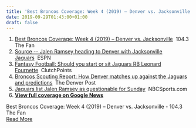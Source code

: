 ```yaml
---
title: 'Best Broncos Coverage: Week 4 (2019) – Denver vs. Jacksonville - 104.3 The Fan'
date: 2019-09-29T01:43:00+01:00
draft: false
---
```


1.  [Best Broncos Coverage: Week 4 (2019) – Denver vs. Jacksonville](https://1043thefan.com/2083635/best-broncos-coverage-week-4-jacksonville/)  104.3 The Fan
2.  [Source -- Jalen Ramsey heading to Denver with Jacksonville Jaguars](https://www.espn.com/nfl/story/_/id/27721114/source-jalen-ramsey-heading-denver-jacksonville-jaguars)  ESPN
3.  [Fantasy Football: Should you start or sit Jaguars RB Leonard Fournette](https://clutchpoints.com/fantasy-football-should-you-start-or-sit-jaguars-rb-leonard-fournette/)  ClutchPoints
4.  [Broncos Scouting Report: How Denver matches up against the Jaguars and predictions](https://www.denverpost.com/2019/09/28/broncos-jaguars-scouting-report-predictions/)  The Denver Post
5.  [Jaguars list Jalen Ramsey as questionable for Sunday](https://profootballtalk.nbcsports.com/2019/09/27/jaguars-list-jalen-ramsey-as-questionable-for-sunday/)  NBCSports.com
6.  **[View full coverage on Google News](https://news.google.com/stories/CAAqdQgKIm9DQklTVFRvSmMzUnZjbmt0TXpZd1NrQUtFUWl4MVpDampvQU1FZDVJdmVNOUU4WmZFaXRDY205dVkyOXpJSFp6SUVwaFozVmhjbk1nd3JjZ1VtVm5kV3hoY2lCVFpXRnpiMjRnd3JjZ1RrWk1LQUFQAQ?oc=5)**

  
Best Broncos Coverage: Week 4 (2019) – Denver vs. Jacksonville - 104.3 The Fan  
[Read More](https://1043thefan.com/2083635/best-broncos-coverage-week-4-jacksonville/)